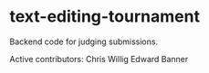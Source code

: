 text-editing-tournament
=======================

Backend code for judging submissions.

Active contributors:
  Chris Willig
  Edward Banner
